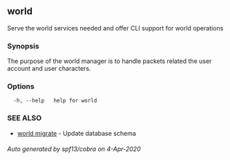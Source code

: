 ## world

Serve the world services needed and offer CLI support for world operations

### Synopsis

The purpose of the world manager is to handle packets related the user account and user characters.

### Options

```
  -h, --help   help for world
```

### SEE ALSO

* [world migrate](world_migrate.md)	 - Update database schema

###### Auto generated by spf13/cobra on 4-Apr-2020